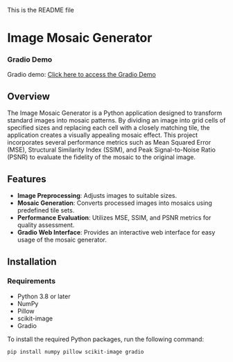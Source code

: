 This is the README file

# Image Mosaic Generator

### Gradio Demo
Gradio demo: [Click here to access the Gradio Demo](https://huggingface.co/spaces/zanegu/Lab1Gradio)

## Overview
The Image Mosaic Generator is a Python application designed to transform standard images into mosaic patterns. By dividing an image into grid cells of specified sizes and replacing each cell with a closely matching tile, the application creates a visually appealing mosaic effect. This project incorporates several performance metrics such as Mean Squared Error (MSE), Structural Similarity Index (SSIM), and Peak Signal-to-Noise Ratio (PSNR) to evaluate the fidelity of the mosaic to the original image.

## Features
- **Image Preprocessing**: Adjusts images to suitable sizes.
- **Mosaic Generation**: Converts processed images into mosaics using predefined tile sets.
- **Performance Evaluation**: Utilizes MSE, SSIM, and PSNR metrics for quality assessment.
- **Gradio Web Interface**: Provides an interactive web interface for easy usage of the mosaic generator.

## Installation

### Requirements
- Python 3.8 or later
- NumPy
- Pillow
- scikit-image
- Gradio

To install the required Python packages, run the following command:

```bash
pip install numpy pillow scikit-image gradio


